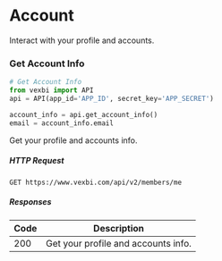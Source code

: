 # Account

Interact with your profile and accounts.

### Get Account Info

```python
# Get Account Info
from vexbi import API
api = API(app_id='APP_ID', secret_key='APP_SECRET')

account_info = api.get_account_info()
email = account_info.email
```

Get your profile and accounts info.

##### HTTP Request
`GET https://www.vexbi.com/api/v2/members/me`

##### Responses

| Code | Description |
| ---- | ----------- |
| 200 | Get your profile and accounts info. |
